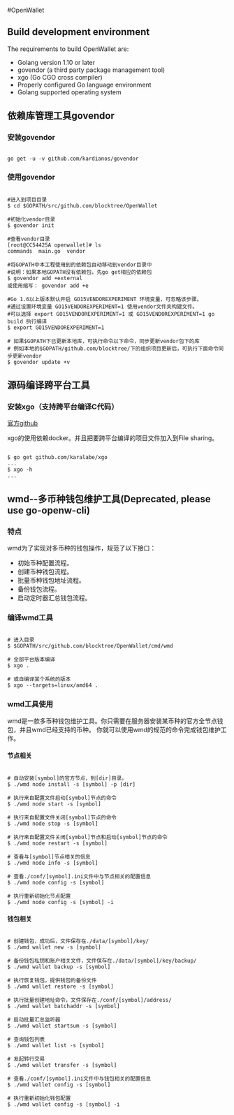 #OpenWallet

## Build development environment

The requirements to build OpenWallet are:

- Golang version 1.10 or later
- govendor (a third party package management tool)
- xgo (Go CGO cross compiler)
- Properly configured Go language environment
- Golang supported operating system

## 依赖库管理工具govendor

### 安装govendor

```shell

go get -u -v github.com/kardianos/govendor

```

### 使用govendor

```shell

#进入到项目目录
$ cd $GOPATH/src/github.com/blocktree/OpenWallet

#初始化vendor目录
$ govendor init

#查看vendor目录
[root@CC54425A openwallet]# ls
commands  main.go  vendor

#将GOPATH中本工程使用到的依赖包自动移动到vendor目录中
#说明：如果本地GOPATH没有依赖包，先go get相应的依赖包
$ govendor add +external
或使用缩写： govendor add +e

#Go 1.6以上版本默认开启 GO15VENDOREXPERIMENT 环境变量，可忽略该步骤。
#通过设置环境变量 GO15VENDOREXPERIMENT=1 使用vendor文件夹构建文件。
#可以选择 export GO15VENDOREXPERIMENT=1 或 GO15VENDOREXPERIMENT=1 go build 执行编译
$ export GO15VENDOREXPERIMENT=1

# 如果$GOPATH下已更新本地库，可执行命令以下命令，同步更新vendor包下的库
# 例如本地的$GOPATH/github.com/blocktree/下的组织项目更新后，可执行下面命令同步更新vendor
$ govendor update +v

```

## 源码编译跨平台工具

### 安装xgo（支持跨平台编译C代码）

[官方github](https://github.com/karalabe/xgo)

xgo的使用依赖docker。并且把要跨平台编译的项目文件加入到File sharing。

```shell

$ go get github.com/karalabe/xgo
...
$ xgo -h
...

```

## wmd--多币种钱包维护工具(Deprecated, please use go-openw-cli)

### 特点

wmd为了实现对多币种的钱包操作，规范了以下接口：

- 初始币种配置流程。
- 创建币种钱包流程。
- 批量币种钱包地址流程。
- 备份钱包流程。
- 启动定时器汇总钱包流程。

### 编译wmd工具

```shell

# 进入目录
$ $GOPATH/src/github.com/blocktree/OpenWallet/cmd/wmd

# 全部平台版本编译
$ xgo .

# 或自编译某个系统的版本
$ xgo --targets=linux/amd64 .

```

### wmd工具使用

wmd是一款多币种钱包维护工具。你只需要在服务器安装某币种的官方全节点钱包，并且wmd已经支持的币种。
你就可以使用wmd的规范的命令完成钱包维护工作。

#### 节点相关

```shell

# 自动安装[symbol]的官方节点，到[dir]目录。
$ ./wmd node install -s [symbol] -p [dir]

# 执行来自配置文件启动[symbol]节点的命令
$ ./wmd node start -s [symbol]

# 执行来自配置文件关闭[symbol]节点的命令
$ ./wmd node stop -s [symbol]

# 执行来自配置文件关闭[symbol]节点和启动[symbol]节点的命令
$ ./wmd node restart -s [symbol]

# 查看与[symbol]节点相关的信息
$ ./wmd node info -s [symbol]

# 查看./conf/[symbol].ini文件中与节点相关的配置信息
$ ./wmd node config -s [symbol]

# 执行重新初始化节点配置
$ ./wmd node config -s [symbol] -i

```

#### 钱包相关

```shell

# 创建钱包，成功后，文件保存在./data/[symbol]/key/
$ ./wmd wallet new -s [symbol]

# 备份钱包私钥和账户相关文件，文件保存在./data/[symbol]/key/backup/
$ ./wmd wallet backup -s [symbol]

# 执行恢复钱包，提供钱包的备份文件
$ ./wmd wallet restore -s [symbol]

# 执行批量创建地址命令，文件保存在./conf/[symbol]/address/
$ ./wmd wallet batchaddr -s [symbol]

# 启动批量汇总监听器
$ ./wmd wallet startsum -s [symbol]

# 查询钱包列表
$ ./wmd wallet list -s [symbol]

# 发起转行交易
$ ./wmd wallet transfer -s [symbol]

# 查看./conf/[symbol].ini文件中与钱包相关的配置信息
$ ./wmd wallet config -s [symbol]

# 执行重新初始化钱包配置
$ ./wmd wallet config -s [symbol] -i

```


